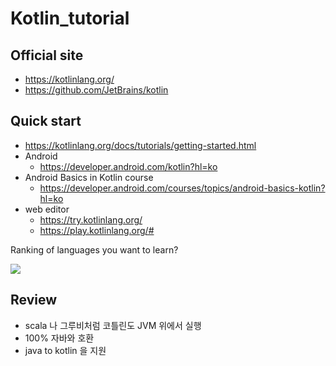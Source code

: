 
# Kotlin_tutorial

## Official site
- https://kotlinlang.org/
- https://github.com/JetBrains/kotlin


## Quick start
- https://kotlinlang.org/docs/tutorials/getting-started.html
- Android
  - https://developer.android.com/kotlin?hl=ko
- Android Basics in Kotlin course
  - https://developer.android.com/courses/topics/android-basics-kotlin?hl=ko
- web editor
  - https://try.kotlinlang.org/
  - https://play.kotlinlang.org/#
  


Ranking of languages you want to learn?

<img src='https://f1.codingworldnews.com/2019/03/kuyd1ff9ji.png'>


## Review
- scala 나 그루비처럼 코틀린도 JVM 위에서 실행
- 100% 자바와 호환
- java to kotlin 을 지원
